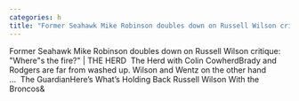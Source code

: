```yaml
---
categories: h
title: "Former Seahawk Mike Robinson doubles down on Russell Wilson critique Wheres the fire  THE HERD  The Herd with Colin Cowherd"
---
```

Former Seahawk Mike Robinson doubles down on Russell Wilson critique: "Where"s the fire?" | THE HERD&nbsp;&nbsp;The Herd with Colin CowherdBrady and Rodgers are far from washed up. Wilson and Wentz on the other hand …&nbsp;&nbsp;The GuardianHere’s What’s Holding Back Russell Wilson With the Broncos&